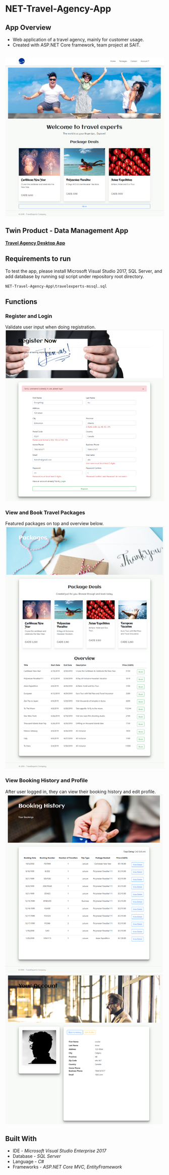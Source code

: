 # NET-Travel-Agency-App

## App Overview
* Web application of a travel agency, mainly for customer usage. 
* Created with ASP.NET Core framework, team project at SAIT.
<br>
<kbd>
  <img src="screenshots/landing_page.png" alt="preview"/>
</kbd>
<br>

## Twin Product - Data Management App
[**Travel Agency Desktop App**](https://github.com/PabloMazurkiewicz/NET-Travel-Agency-App.git)

## Requirements to run
To test the app, please install Microsoft Visual Studio 2017, SQL Server, and add database by running sql script under repository root directory.
```
NET-Travel-Agency-App\travelexperts-mssql.sql
```

## Functions

### Register and Login
Validate user input when doing registration.
<img src="screenshots/register.png" alt="register" width="700"></img>
<br>

### View and Book Travel Packages
Featured packages on top and overview below.
<img src="screenshots/packages.png" alt="book package" width="700"></img>
<br>


### View Booking History and Profile
After user logged in, they can view their booking history and edit profile.
<img src="screenshots/booking_history.png" alt="history" width="500"></img>
<img src="screenshots/profile.png" alt="history detail" width="500"></img>

## Built With
* IDE - *Microsoft Visual Studio Enterprise 2017*
* Database - *SQL Server*
* Language - *C#*
* Frameworks - *ASP.NET Core MVC, EntityFramework*
